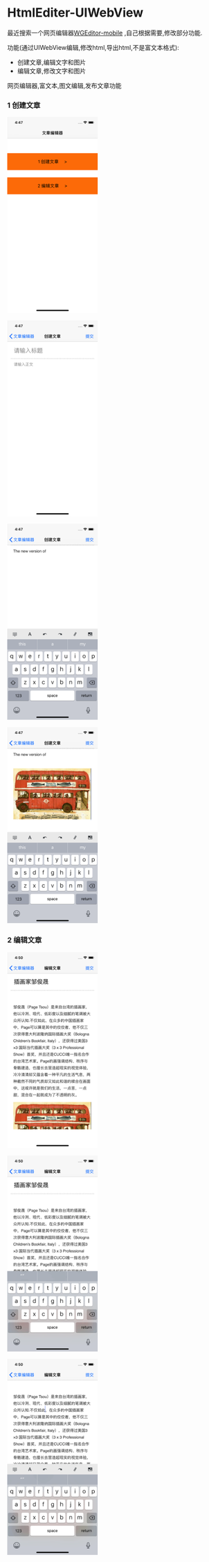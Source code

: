 # HtmlEditer-UIWebView
最近搜索一个网页编辑器[WGEditor-mobile]( https://github.com/study123456/WGEditor-mobile) ,自己根据需要,修改部分功能.

功能(通过UIWebView编辑,修改html,导出html,不是富文本格式):

* 创建文章,编辑文字和图片
* 编辑文章,修改文字和图片



网页编辑器,富文本,图文编辑,发布文章功能

### 1 创建文章

<img src="img/img1.png" height="453" width="209"></img>

<img src="img/img2.png" height="453" width="209"></img>

<img src="img/img3.png" height="453" width="209"></img>

<img src="img/img4.png" height="453" width="209"></img>

### 2 编辑文章

<img src="img/img5.png" height="453" width="209"></img>

<img src="img/img6.png" height="453" width="209"></img>

<img src="img/img7.png" height="453" width="209"></img>



